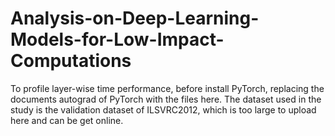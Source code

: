 # Analysis-on-Deep-Learning-Models-for-Low-Impact-Computations
To profile layer-wise time performance, before install PyTorch, replacing the documents autograd of PyTorch with the files here.
The dataset used in the study is the validation dataset of ILSVRC2012, which is too large to upload here and can be get online.
